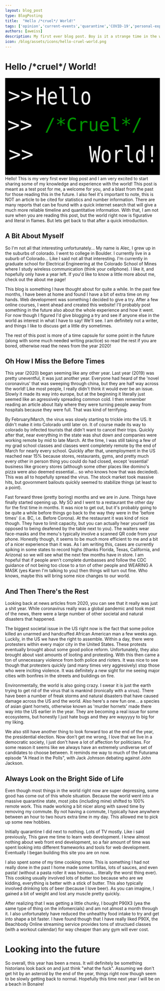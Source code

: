 ```yaml
---
layout: blog_post
type: BlogPosting
title:  "Hello /*cruel*/ World!"
tags: ['opinion','current-events','quarantine','COVID-19','personal-experience']
authors: [aweiss]
description: My first ever blog post. Boy is it a strange time in the world...
icon: /blog/assets/icons/hello-cruel-world.png
---
```




# Hello /\*cruel\*/ World!

<img src='/blog/assets/hello-cruel-world.png' class='post_image'>
Hello! This is my very first ever blog post and I am very excited to start sharing some of my knowledge and experience with the world! This post is meant as a test post for me, a welcome for you, and a blast from the past for those reading this in the future. I also feel it's important to note, this is NOT an article to be cited for statistics and number information. There are many reports that can be found with a quick internet search that will give a much more reliable timeline and quantitative information. With that, I am not sure when you are reading this post, but the world right now is figurative and literal in flames. But lets get back to that after a quick introduction.

## A Bit About Myself

So I'm not all that interesting unfortunately... My name is Alec, I grew up in the suburbs of colorado. I went to college in Boulder. I currently live in a suburb of Colorado... Like I said not all that interesting.
I'm currently in graduate school for Electrical Engineering at the Colorado School of Mines where I study wireless communication (think your cellphone). I like it, and hopefully only have a year left. If you'd like to know a little more about me, check out the about me page!

This blog is something I have thought about for quite a while. In the past few months, I have been at home and found I have a bit of extra time on my hands. Web development was something I decided to give a try.
After a few online courses, I went ahead and created this website! I'll probably post something in the future also about the whole experience and how it went. 
For now though I figured I'd give blogging a try and see if anyone else in the world as interest in what I have to say! We'll see. I am definitely not a writer, and things I like to discuss get a little dry sometimes.

The rest of this post is more of a time capsule for some point in the future (along with some much needed writing practice) so read the rest if you are bored, otherwise read the news from the year 2020!

## Oh How I Miss the Before Times

This year (2020) began seeming like any other year. Last year (2019) was pretty uneventful, it was just another year. Everyone had heard of the 'novel coronavirus' that was sweeping through china, but they are half way across the world! 
Like most people, I really didn't think it would ever be an issue. Slowly it made its way into europe, but at the beginning it literally just seemed like an agressively spreading common cold.
I then remember reading an article about Italy where they were turning people away from hospitals because they were full. That was kind of terrifying.

By February/March, the virus was slowly starting to trickle into the US. It didn't make it into Colorado until later on. 
It of course made its way to colorado by infected tourists that didn't want to cancel their trips.
Quickly after that, near everything in the state was shut down and companies were working remote by mid to late March.
At the time, I was still taking a few of my grad school classes and classes went completely remote by the end of March for nearly every school. Quickly after that, unemployment in the US reached near 15% because stores, restaurants, gyms, and pretty much every other in person thing you could do had closed, except 'essential' business like grocery stores (although some other places like domino's pizza were also deemed essential... so who knows how that was decieded).
This was all to hopefully spread the virus. The stock market took massive hits, but govornment bailouts quickly seemed to stabilize things (at least to a point).

Fast forward three (pretty boring) months and we are in June. Things have finally started opening up. My SO and I went to a restaurant the other day for the first time in months. It was nice to get out, but it's probably going to be quite a while before things go back to the way they were in the 'before times' (i.e. BC, i.e. Before Corona).
At the restaurant it was kind of nice though. They have to limit capacity, but you can actually hear yourself (as opposed to being deafened by the table next to you). The waiters wear face-masks and the menu's typically involve a scanned QR code from your phone. Honestly though, it seems to be much more efficient to me and a bit of a nicer experience than it was.
As I am writing this, cases are currently spiking in some states to record highs (thanks Florida, Texas, California, and Arizona) so we will see what the next few months have in store. I am hopeful that if people aren't complete dumbasses and follow the CDC guidance of not being too close to a ton of other people and WEARING A MASK (yes Karen I'm talking to you) then things will turn out fine. 
Who knows, maybe this will bring some nice changes to our world.



## And Then There's the Rest

Looking back at news articles from 2020, you can see that it really was just a shit year.
While coronavirus really was a global pandemic and took most of the news, there were a large number of other societal and natural disasters that happened.

The biggest societal issue in the US right now is the fact that some police killed an unarmed and handcuffed African American man a few weeks ago. Luckily, in the US we have the right to assemble. 
Within a day, there were protesters within every major city in the United States. 
These protests eventually brought about some good police reform. Unfortunately, they also brought about vast amounts of looting and protesting. With this then came a ton of unnecessary violence from both police and rioters.
It was nice to see though that protesters quickly (and many times very aggresively) stop those who were inciting violence.
It was definitely a new sight for me seeing major cities with bonfires in the streets and buildings on fire.

Environmentally, the world is also going crazy. I swear it is just the earth trying to get rid of the virus that is mankind (ironically with a virus). There have been a number of freak storms and natural disasters that have caused damage across the US and the world. Also here's a new fun one... 
a species of asian giant hornets, otherwise known as 'murder hornets' made there way into the US earlier in the year. They are becoming a real issue for some ecosystems, but honestly I just hate bugs and they are wayyyyy to big for my liking.

We also still have another thing to look forward too at the end of the year, the presidential election.
Now don't get me wrong, I love that we live in a democratic society, I just don't have a lot of affection for politicians. For some reason it seems like we always have an extremely undiverse set of candidates to choose between. It reminds me way to much of the Futurama episode "A Head in the Polls", with Jack Johnson debating against John Jackson.

## Always Look on the Bright Side of Life

Even though most things in the world right now are super depressing, some good has come out of this whole situation. Because the world went into a massive quarantine state, most jobs (including mine) shifted to 100% remote work. This made working a bit nicer along with saved time by removing my commute. By not having a commute, I typically have anywhere between an hour to two hours extra time in my day. This allowed me to pick up some new hobbies.

Initially quarantine I did next to nothing. Lots of TV mostly. Like i said previously, This gave me time to learn web development. I knew almost nothing about web front end development, so a fair amount of time was spent looking into different frameworks and tools for web development. Eventually I began building this site you are on now.

I also spent some of my time cooking more. This is something I had not really done in the past I home made some tortillas, lots of sauces, and even pasta! (without a pasta roller it was <span class='tooltip' data-tooltip-text='Thank you Zane Lazerus for this gem of a quote.'>heinous... literally the worst thing ever</span>). This cooking usually involved lots of butter too because who are we kidding, everything is better with a stick of butter. This also typically involved drinking lots of beer (because I love beer). As you can imagine, I gained a bit of weight and lost any muscle pretty quickly.

After realizing that I was getting a little chunky, I bought P90X3 (yea the same type of thing on the infomercials) and am not almost a month through it. I also unfortunately have reduced the unhealthy food intake to try and get into shape a bit faster. 
I have found though that I have really liked P90X, the Beachbody Online streaming service provides tons of structued classes (with a workout calendar) for way cheaper than any gym will ever cost.

# Looking into the future

So overall, this year has been a mess. It will definitely be something historians look back on and just think "what the fuck". Assuming we don't get hit by an asteroid by the end of the year, things right now though seem to be slowly getting back to normal. Hopefully this time next year I will be on a beach in Bonaire!

